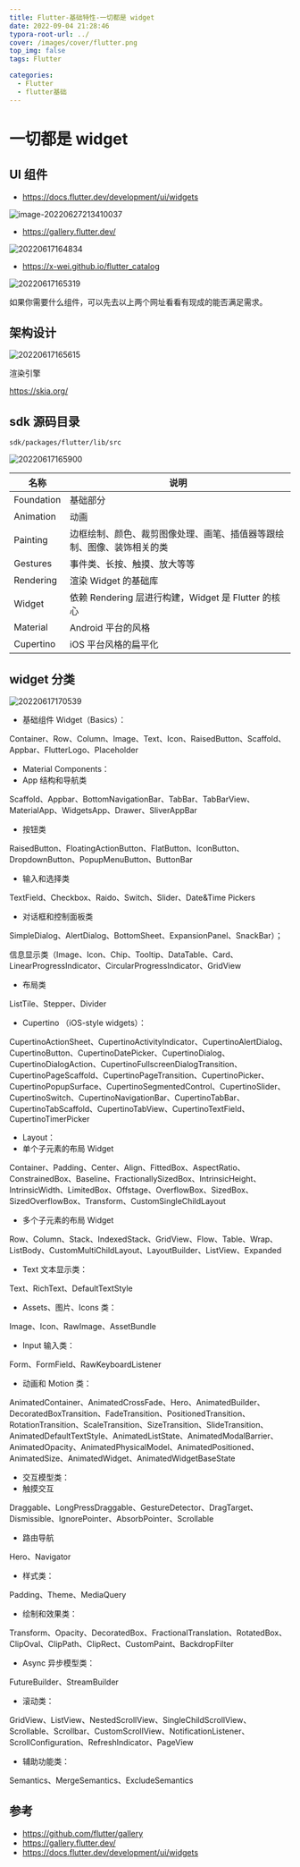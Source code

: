```yaml
---
title: Flutter-基础特性-一切都是 widget
date: 2022-09-04 21:28:46
typora-root-url: ../
cover: /images/cover/flutter.png
top_img: false
tags: Flutter

categories:
  - Flutter
  - flutter基础
---
```


# 一切都是 widget

## UI 组件

- https://docs.flutter.dev/development/ui/widgets

![image-20220627213410037](/assets/image-20220627213410037.png)

- https://gallery.flutter.dev/

![20220617164834](/assets/20220617164834.png)

- https://x-wei.github.io/flutter_catalog

![20220617165319](/assets/20220617165319.png)

如果你需要什么组件，可以先去以上两个网址看看有现成的能否满足需求。

## 架构设计

![20220617165615](/assets/20220617165615.png)

渲染引擎

https://skia.org/

## sdk 源码目录

```
sdk/packages/flutter/lib/src
```

![20220617165900](/assets/20220617165900.png)

| 名称       | 说明                                                         |
| ---------- | ------------------------------------------------------------ |
| Foundation | 基础部分                                                     |
| Animation  | 动画                                                         |
| Painting   | 边框绘制、颜色、裁剪图像处理、画笔、插值器等跟绘制、图像、装饰相关的类 |
| Gestures   | 事件类、长按、触摸、放大等等                                 |
| Rendering  | 渲染 Widget 的基础库                                         |
| Widget     | 依赖 Rendering 层进行构建，Widget 是 Flutter 的核心          |
| Material   | Android 平台的风格                                           |
| Cupertino  | iOS 平台风格的扁平化                                         |

## widget 分类

![20220617170539](/assets/20220617170539.png)

- 基础组件 Widget（Basics）：

Container、Row、Column、Image、Text、Icon、RaisedButton、Scaffold、Appbar、FlutterLogo、Placeholder

- Material Components：
- App 结构和导航类

Scaffold、Appbar、BottomNavigationBar、TabBar、TabBarView、MaterialApp、WidgetsApp、Drawer、SliverAppBar

- 按钮类

RaisedButton、FloatingActionButton、FlatButton、IconButton、DropdownButton、PopupMenuButton、ButtonBar

- 输入和选择类

TextField、Checkbox、Raido、Switch、Slider、Date&Time Pickers

- 对话框和控制面板类

SimpleDialog、AlertDialog、BottomSheet、ExpansionPanel、SnackBar）；

信息显示类（Image、Icon、Chip、Tooltip、DataTable、Card、LinearProgressIndicator、CircularProgressIndicator、GridView

- 布局类

ListTile、Stepper、Divider

- Cupertino （iOS-style widgets）：

CupertinoActionSheet、CupertinoActivityIndicator、CupertinoAlertDialog、CupertinoButton、CupertinoDatePicker、CupertinoDialog、CupertinoDialogAction、CupertinoFullscreenDialogTransition、CupertinoPageScaffold、CupertinoPageTransition、CupertinoPicker、CupertinoPopupSurface、CupertinoSegmentedControl、CupertinoSlider、CupertinoSwitch、CupertinoNavigationBar、CupertinoTabBar、CupertinoTabScaffold、CupertinoTabView、CupertinoTextField、CupertinoTimerPicker

- Layout：
- 单个子元素的布局 Widget

Container、Padding、Center、Align、FittedBox、AspectRatio、ConstrainedBox、Baseline、FractionallySizedBox、IntrinsicHeight、IntrinsicWidth、LimitedBox、Offstage、OverflowBox、SizedBox、SizedOverflowBox、Transform、CustomSingleChildLayout

- 多个子元素的布局 Widget

Row、Column、Stack、IndexedStack、GridView、Flow、Table、Wrap、ListBody、CustomMultiChildLayout、LayoutBuilder、ListView、Expanded

- Text 文本显示类：

Text、RichText、DefaultTextStyle

- Assets、图片、Icons 类：

Image、Icon、RawImage、AssetBundle

- Input 输入类：

Form、FormField、RawKeyboardListener

- 动画和 Motion 类：

AnimatedContainer、AnimatedCrossFade、Hero、AnimatedBuilder、DecoratedBoxTransition、FadeTransition、PositionedTransition、RotationTransition、ScaleTransition、SizeTransition、SlideTransition、AnimatedDefaultTextStyle、AnimatedListState、AnimatedModalBarrier、AnimatedOpacity、AnimatedPhysicalModel、AnimatedPositioned、AnimatedSize、AnimatedWidget、AnimatedWidgetBaseState

- 交互模型类：
- 触摸交互

Draggable、LongPressDraggable、GestureDetector、DragTarget、Dismissible、IgnorePointer、AbsorbPointer、Scrollable

- 路由导航

Hero、Navigator

- 样式类：

Padding、Theme、MediaQuery

- 绘制和效果类：

Transform、Opacity、DecoratedBox、FractionalTranslation、RotatedBox、ClipOval、ClipPath、ClipRect、CustomPaint、BackdropFilter

- Async 异步模型类：

FutureBuilder、StreamBuilder

- 滚动类：

GridView、ListView、NestedScrollView、SingleChildScrollView、Scrollable、Scrollbar、CustomScrollView、NotificationListener、ScrollConfiguration、RefreshIndicator、PageView

- 辅助功能类：

Semantics、MergeSemantics、ExcludeSemantics

## 参考

- https://github.com/flutter/gallery
- https://gallery.flutter.dev/
- https://docs.flutter.dev/development/ui/widgets
